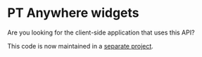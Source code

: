 # PT Anywhere widgets

Are you looking for the client-side application that uses this API?

This code is now maintained in a [separate project](https://github.com/PTAnywhere/ptAnywhere-widgets).